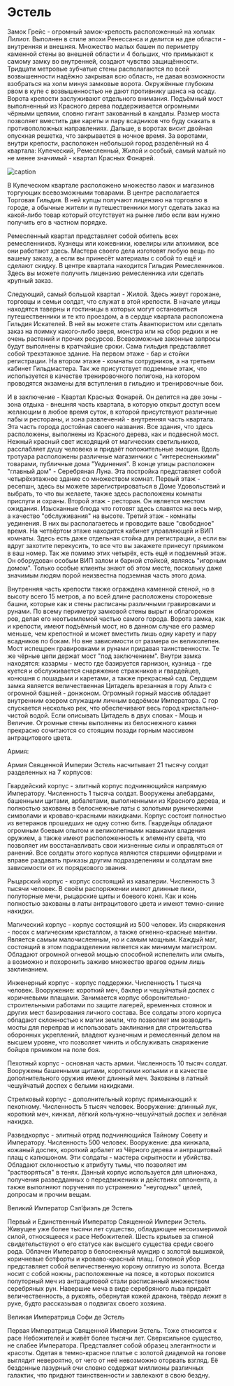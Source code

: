 # Эстель
Замок Грейс - огромный замок-крепость расположенный на холмах Лилиот. Выполнен в стиле эпохи Ренессанса и делится на две области - внутренняя и внешняя. Множество малых башен по периметру каменной стены во внешней области и 4 больших, что примыкают к самому замку во внутренней, создают чувство защищённости. Тридцати метровые зубчатые стены располагаются по всей возвышенности надёжно закрывая всю область, не давая возможности взобраться на холм минуя замковые ворота. Окружённые глубоким рвом в купе с возвышенностью не дают противнику шанса на осаду. Ворота крепости заслуживают отдельного внимания. Подъёмный мост выполненный из Красного дерева поддерживается огромными чёрными цепями, словно гигант закованный в кандалы. Размер моста позволяет вместить две кареты и пару всадников что буду скакать в противоположных направлениях. Дальше, в воротах висит двойная опускная решетка, что закрывается в ночное время. За воротами, внутри крепости, расположен небольшой город разделённый на 4 квартала: Купеческий, Ремесленный, Жилой и особый, самый малый но не менее значимый - квартал Красных Фонарей.

![caption](/C:/Users/User/Desktop/Сайт/fece5cc09a85ff4e2b56ee2117f484e9.png)

В Купеческом квартале расположено множество лавок и магазинов торгующих всевозможными товарами. В центре располагается Торговая Гильдия. В ней купцы получают лицензию на торговлю в городе, а обычные жители и путешественники могут сделать заказ на какой-либо товар который отсутствует на рынке либо если вам нужно получить его в частном порядке.

Ремесленный квартал представляет собой обитель всех ремесленников. Кузнецы или кожевники, ювелиры или алхимики, все они работают здесь. Мастера своего дела изготовят любую вещь по вашему заказу, а если вы принесёт материалы с собой то ещё и сделают скидку. В центре квартала находится Гильдия Ремесленников. Здесь вы можете получить лицензию ремесленника или сделать крупный заказ.

Следующий, самый большой квартал - Жилой. Здесь живут горожане, торговцы и семьи солдат, что служат в этой крепости. В начале улицы находятся таверны и гостиницы в которых могут остановиться путешественники и те кто проездом, а в сердце квартала расположена Гильдия Искателей. В ней вы можете стать Авантюристом или сделать заказ на поимку какого-либо зверя, монстра или на сбор редких и не очень растений и прочих ресурсов. Всевозможные законные запросы будут выполнены в кратчайшие сроки. Сама гильдия представляет собой трехэтажное здание. На первом этаже - бар и стойки регистрации. На втором этаже - комнаты сотрудников, а на третьем кабинет Гильдмастера. Так же присутствует подземные этаж, что используется в качестве тренировочного полигона, на котором проводятся экзамены для вступления в гильдию и тренировочные бои.

И в заключение - Квартал Красных Фонарей. Он делится на две зоны - зона отдыха - внешняя часть квартала, в которую открыт доступ всем желающим в любое время суток, в которой присутствуют различные пабы и рестораны, и зона развлечений - внутренняя часть квартала. Эта часть города достойная своего названия. Все здания, что здесь расположены, выполнены из Красного дерева, как и подвесной мост. Нежный красный свет исходящий от магических светильников, расслабляет душу человека и придаёт положительные эмоции. Вдоль тротуара расположены различные магазинчики с "интересненькими" товарами, публичные дома "Уединения". В конце улицы расположен "главный дом" - Серебряная Луна. Эта постройка представляет собой четырёхэтажное здание со множеством комнат. Первый этаж - ресепшн, здесь вы можете зарегистрироваться в Доме Удовольствий и выбрать, то что вы желаете, также здесь расположены комнаты прислуги и охраны. Второй этаж - ресторан. Он является местом ожидания. Изысканные блюда что готовят здесь славятся на весь мир, а качество "обслуживания" на высоте. Третий этаж - комнаты уединения. В них вы располагаетесь и проводите ваше "свободное" время. На четвёртом этаже находится кабинет управляющей и ВИП комнаты. Здесь есть даже отдельная стойка для регистрации, а если вы вдруг захотите перекусить, то все что вы закажете принесут прямиком в ваш номер. Так же помимо этих четырёх, есть ещё и подземный этаж. Он оборудован особым ВИП залом и барной стойкой, являясь "игорным домом". Только особые клиенты знают об этом месте, поскольку даже значимым людям порой неизвестна подземная часть этого дома.

Внутренняя часть крепости также ограждена каменной стеной, но в высоту всего 15 метров, а по всей длине расположены сторожевые башни, которые как и стены расписаны различными гравировками и рунами. По всему периметру замковой стены вырыт и облагорожен ров, делая его неотъемлемой частью самого города. Ворота замка, как и крепости, имеют подъёмный мост, но в данном случае его размер меньше, чем крепостной и может вместить лишь одну карету и пару всадников по бокам. Но вне зависимости от размера он великолепен. Мост испещрен гравировками и рунами придавая таинственности. Те же чёрные цепи держат мост "под заключением". Внутри замка находятся: казармы - место где базируется гарнизон, кузница - где куется и обслуживается снаряжение стражников и гвардейцев, конюшня с лошадьми и каретами, а также прекрасный сад. Сердцем замка является величественная Цитадель врезанная в гору Альтэ с огромной башней - донжоном. Огромный горный массив обладает внутренним озером служащим личным водоёмом Императора. С гор спускается несколько рек, что обеспечивают весь город кристально-чистой водой. Если описывать Цитадель в двух словах - Мощь и Величие. Огромные стены выполнены из белоснежного камня прекрасно сочитаются со стоящим позади горным массивом антрацитового цвета.

Армия:

Армия Священной Империи Эстель насчитывает 21 тысячу солдат разделенных на 7 корпусов:

Гвардейский корпус - элитный корпус подчиняющийся напрямую Императору. Численность 1 тысяча солдат. Вооружены алебардами, башенными щитами, арбалетами, выполненными из Красного дерева, и полностью закованы в белоснежные латы с золотыми руническими символами и кроваво-красными накидками. Корпус состоит полностью из ветеранов прошедших не одну сотню битв. Гвардейцы обладают огромным боевым опытом и великолепными навыками владения оружием, а также имеют расположенность к элементу света, что позволяет им восстанавливать свои жизненные силы и оправляться от ранений. Все солдаты этого корпуса являются старшими офицерами и вправе раздавать приказы другим подразделениям и солдатам вне зависимости от их порядкового звания.

Рыцарский корпус - корпус состоящий из кавалерии. Численность 3 тысячи человек. В своём распоряжении имеют длинные пики, полуторные мечи, рыцарские щиты и боевого коня. Как и конь полностью закованы в латы антрацитового цвета и имеют темно-синие накидки.

Магический корпус - корпус состоящий из 500 человек. Из снаряжения - посох с магическим кристаллом, а также огненно-красные мантии. Является самым малочисленным, но и самым мощным. Каждый маг, состоящий в этом подразделении является как минимум магистром. Обладают огромной огневой мощью способной испепелить или смыть, а возможно и похоронить заживо множество врагов одним лишь заклинанием.

Инженерный корпус - корпус поддержки. Численность 1 тысяча человек. Вооружение: короткий меч, баклер и чешуйчатый доспех с коричневыми плащами. Занимается корпус оборонительно-строительными работами по защите лагерей, временных стоянок и других мест базирования личного состава. Все солдаты этого корпуса обладают склонностью к магии земли, что позволяет им возводить мосты для переправ и использовать заклинания для строительства оборонных укреплений, владеют кузнечным и ремесленный делом на высшем уровне, что позволяет чинить и обслуживать снаряжение бойцов прямиком на поле боя.

Пехотный корпус - основная часть армии. Численность 10 тысяч солдат. Вооружены башенными щитами, короткими копьями и в качестве дополнительного оружия имеют длинный меч. Закованы в латный чешуйчатый доспех с белыми накидками.

Стрелковый корпус - дополнительный корпус примыкающий к пехотному. Численность 5 тысяч человек. Вооружение: длинный лук, короткий меч, кинжал, лёгкий кольчужно-чешуйчатый доспех и зелёная накидка.

Разведкорпус - элитный отряд подчиняющийся Тайному Совету и Императору. Численность 500 человек. Вооружение: два кинжала, кожаный доспех, короткий арбалет из Чёрного дерева и антрацитовый плащ с капюшоном. Эти солдаты - мастера скрытности и убийства. Обладают склонностью к атрибуту тьмы, что позволяет им "растворяться" в тенях. Данный корпус используется для шпионажа, получения разведданных о передвижениях и действиях оппонента, а также выполняют поручения по устранению "неугодных" целей, допросам и прочим вещам.

Великий Император Сэл’фиэль де Эстель

Первый и Единственный Император Священной Империи Эстель. Живущее уже более тысячи лет существо, обладающее несоизмеримой силой, относящееся к расе Небожителей. Шесть крыльев за спиной свидетельствуют о его статусе как высшего существа среди своего рода. Облачен Император в белоснежный мундир с золотой вышивкой, коричневые ботфорты и кроваво-красный плащ. Головной убор представляет собой величественную корону отлитую из золота. Всегда носит с собой ножны, расположенные на поясе, в которых покоится полуторный меч из антрацитовой стали расписанный множеством серебряных рун. Навершие меча в виде серебряного льва придаёт величественность, а рукоять, обернутая кожей дракона, твёрдо лежит в руке, будто рассказывая о подвигах своего хозяина.

Великая Императрица Софи де Эстель

Первая Императрица Священной Империи Эстель. Тоже относится к расе Небожителей и живёт более тысячи лет. Сверхсильное существо, не слабее Императора. Представляет собой образец элегантности и красоты. Одетая в темно-красное платье с золотой диадемой на голове выглядит невероятно, от чего от неё невозможно оторвать взгляд. Её бездонные лазурный очи словно содержат миллионы различных галактик, что придают таинственности и завлекают в свою бездну.
